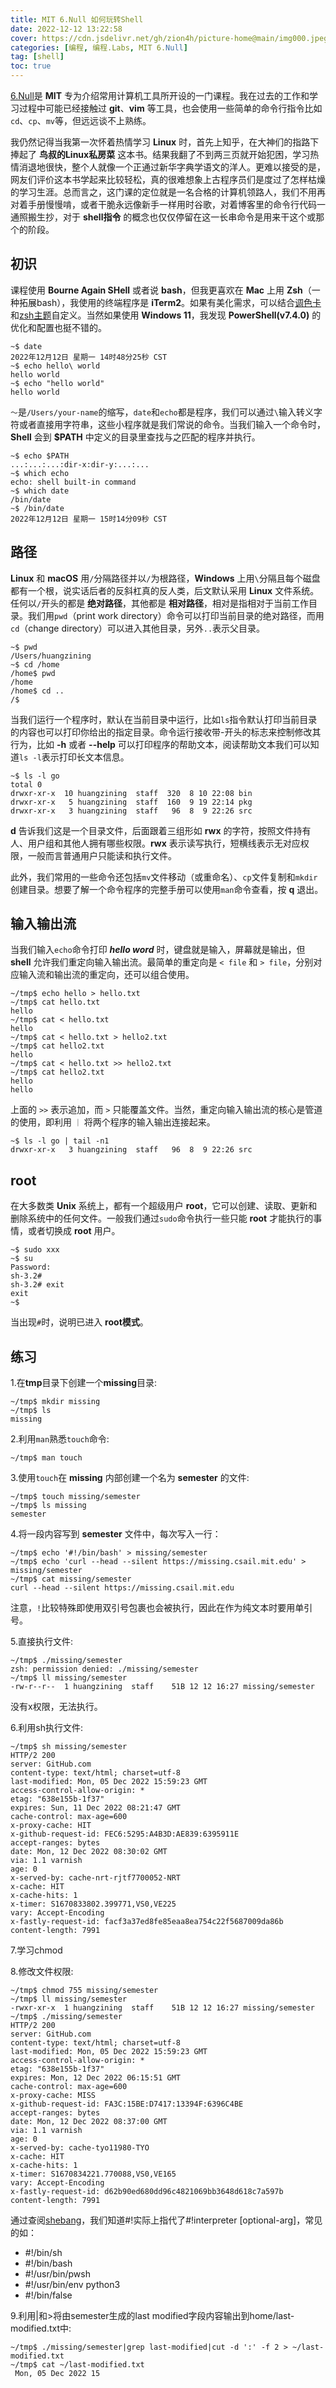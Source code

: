 ```yaml
---
title: MIT 6.Null 如何玩转Shell
date: 2022-12-12 13:22:58
cover: https://cdn.jsdelivr.net/gh/zion4h/picture-home@main/img000.jpeg
categories: [编程, 编程.Labs, MIT 6.Null]
tag: [shell]
toc: true
---
```


[6.Null](https://missing.csail.mit.edu)是 **MIT** 专为介绍常用计算机工具所开设的一门课程。我在过去的工作和学习过程中可能已经接触过 **git**、**vim** 等工具，也会使用一些简单的命令行指令比如`cd`、`cp`、`mv`等，但远远谈不上熟练。
<!--more-->
我仍然记得当我第一次怀着热情学习 **Linux** 时，首先上知乎，在大神们的指路下捧起了 **鸟叔的Linux私房菜** 这本书。结果我翻了不到两三页就开始犯困，学习热情消退地很快，整个人就像一个正通过新华字典学语文的洋人。更难以接受的是，网友们评价这本书学起来比较轻松，真的很难想象上古程序员们是度过了怎样枯燥的学习生涯。总而言之，这门课的定位就是一名合格的计算机领路人，我们不用再对着手册慢慢啃，或者干脆永远像新手一样用时谷歌，对着博客里的命令行代码一通照搬生抄，对于 **shell指令** 的概念也仅仅停留在这一长串命令是用来干这个或那个的阶段。

## 初识

课程使用 **Bourne Again SHell** 或者说 **bash**，但我更喜欢在 **Mac** 上用 **Zsh**（一种拓展bash），我使用的终端程序是 **iTerm2**。如果有美化需求，可以结合[调色卡](https://iterm2colorschemes.com)和[zsh主题](https://github.com/ohmyzsh/ohmyzsh/wiki/Themes)自定义。当然如果使用 **Windows 11**，我发现 **PowerShell(v7.4.0)** 的优化和配置也挺不错的。

```shell
~$ date
2022年12月12日 星期一 14时48分25秒 CST
~$ echo hello\ world
hello world
~$ echo "hello world"
hello world
```

`～`是`/Users/your-name`的缩写，`date`和`echo`都是程序，我们可以通过`\`输入转义字符或者直接用字符串，这些小程序就是我们常说的命令。当我们输入一个命令时，**Shell** 会到 **$PATH** 中定义的目录里查找与之匹配的程序并执行。

```shell
~$ echo $PATH
...:...:...:dir-x:dir-y:...:...
~$ which echo
echo: shell built-in command
~$ which date
/bin/date
~$ /bin/date
2022年12月12日 星期一 15时14分09秒 CST
```

## 路径

**Linux** 和 **macOS** 用`/`分隔路径并以`/`为根路径，**Windows** 上用`\`分隔且每个磁盘都有一个根，说实话后者的反斜杠真的反人类，后文默认采用 **Linux** 文件系统。任何以`/`开头的都是 **绝对路径**，其他都是 **相对路径**，相对是指相对于当前工作目录。我们用`pwd`（print work directory）命令可以打印当前目录的绝对路径，而用`cd`（change directory）可以进入其他目录，另外`..`表示父目录。

```shell
~$ pwd
/Users/huangzining
~$ cd /home
/home$ pwd
/home
/home$ cd ..
/$
```

当我们运行一个程序时，默认在当前目录中运行，比如`ls`指令默认打印当前目录的内容也可以打印你给出的指定目录。命令运行接收带-开头的标志来控制修改其行为，比如 **-h** 或者 **--help** 可以打印程序的帮助文本，阅读帮助文本我们可以知道`ls -l`表示打印长文本信息。

```shell
~$ ls -l go
total 0
drwxr-xr-x  10 huangzining  staff  320  8 10 22:08 bin
drwxr-xr-x   5 huangzining  staff  160  9 19 22:14 pkg
drwxr-xr-x   3 huangzining  staff   96  8  9 22:26 src
```

**d** 告诉我们这是一个目录文件，后面跟着三组形如 **rwx** 的字符，按照文件持有人、用户组和其他人拥有哪些权限。**rwx** 表示读写执行，短横线表示无对应权限，一般而言普通用户只能读和执行文件。

此外，我们常用的一些命令还包括`mv`文件移动（或重命名）、`cp`文件复制和`mkdir`创建目录。想要了解一个命令程序的完整手册可以使用`man`命令查看，按 **q** 退出。

## 输入输出流

当我们输入`echo`命令打印 ***hello word*** 时，键盘就是输入，屏幕就是输出，但 **shell** 允许我们重定向输入输出流。最简单的重定向是 `< file` 和 `> file`，分别对应输入流和输出流的重定向，还可以组合使用。

```shell
~/tmp$ echo hello > hello.txt
~/tmp$ cat hello.txt
hello
~/tmp$ cat < hello.txt
hello
~/tmp$ cat < hello.txt > hello2.txt
~/tmp$ cat hello2.txt
hello
~/tmp$ cat < hello.txt >> hello2.txt
~/tmp$ cat hello2.txt
hello
hello 
```

上面的 `>>` 表示追加，而 `>` 只能覆盖文件。当然，重定向输入输出流的核心是管道的使用，即利用 `｜` 将两个程序的输入输出连接起来。

```shell
~$ ls -l go | tail -n1
drwxr-xr-x   3 huangzining  staff   96  8  9 22:26 src
```

## root

在大多数类 **Unix** 系统上，都有一个超级用户 **root**，它可以创建、读取、更新和删除系统中的任何文件。一般我们通过`sudo`命令执行一些只能 **root** 才能执行的事情，或者切换成 **root** 用户。

```shell
~$ sudo xxx
~$ su
Password:
sh-3.2#
sh-3.2# exit
exit
~$
```

当出现`#`时，说明已进入 **root模式**。

## 练习

1.在**tmp**目录下创建一个**missing**目录:

```shell
~/tmp$ mkdir missing
~/tmp$ ls
missing
```

2.利用`man`熟悉`touch`命令:

```shell
~/tmp$ man touch
```

3.使用`touch`在 **missing** 内部创建一个名为 **semester** 的文件:

```shell
~/tmp$ touch missing/semester
~/tmp$ ls missing
semester
```

4.将一段内容写到 **semester** 文件中，每次写入一行：

```shell
~/tmp$ echo '#!/bin/bash' > missing/semester
~/tmp$ echo 'curl --head --silent https://missing.csail.mit.edu' > missing/semester
~/tmp$ cat missing/semester
curl --head --silent https://missing.csail.mit.edu
```

注意，`!`比较特殊即使用双引号包裹也会被执行，因此在作为纯文本时要用单引号。

5.直接执行文件:

```shell
~/tmp$ ./missing/semester
zsh: permission denied: ./missing/semester
~/tmp$ ll missing/semester
-rw-r--r--  1 huangzining  staff    51B 12 12 16:27 missing/semester
```

没有x权限，无法执行。

6.利用sh执行文件:

```shell
~/tmp$ sh missing/semester
HTTP/2 200
server: GitHub.com
content-type: text/html; charset=utf-8
last-modified: Mon, 05 Dec 2022 15:59:23 GMT
access-control-allow-origin: *
etag: "638e155b-1f37"
expires: Sun, 11 Dec 2022 08:21:47 GMT
cache-control: max-age=600
x-proxy-cache: HIT
x-github-request-id: FEC6:5295:A4B3D:AE839:6395911E
accept-ranges: bytes
date: Mon, 12 Dec 2022 08:30:02 GMT
via: 1.1 varnish
age: 0
x-served-by: cache-nrt-rjtf7700052-NRT
x-cache: HIT
x-cache-hits: 1
x-timer: S1670833802.399771,VS0,VE225
vary: Accept-Encoding
x-fastly-request-id: facf3a37ed8fe85eaa8ea754c22f5687009da86b
content-length: 7991
```

7.学习chmod

8.修改文件权限:

```shell
~/tmp$ chmod 755 missing/semester
~/tmp$ ll missing/semester
-rwxr-xr-x  1 huangzining  staff    51B 12 12 16:27 missing/semester
~/tmp$ ./missing/semester
HTTP/2 200
server: GitHub.com
content-type: text/html; charset=utf-8
last-modified: Mon, 05 Dec 2022 15:59:23 GMT
access-control-allow-origin: *
etag: "638e155b-1f37"
expires: Mon, 12 Dec 2022 06:15:51 GMT
cache-control: max-age=600
x-proxy-cache: MISS
x-github-request-id: FA3C:15BE:D7417:13394F:6396C4BE
accept-ranges: bytes
date: Mon, 12 Dec 2022 08:37:00 GMT
via: 1.1 varnish
age: 0
x-served-by: cache-tyo11980-TYO
x-cache: HIT
x-cache-hits: 1
x-timer: S1670834221.770088,VS0,VE165
vary: Accept-Encoding
x-fastly-request-id: d62b90ed680dd96c4821069bb3648d618c7a597b
content-length: 7991
```

通过查阅[shebang](https://en.wikipedia.org/wiki/Shebang_(Unix))，我们知道#!实际上指代了#!interpreter [optional-arg]，常见的如：

- #!/bin/sh
- \#!/bin/bash
- \#!/usr/bin/pwsh
- \#!/usr/bin/env python3
- \#!/bin/false

9.利用|和>将由semester生成的last modified字段内容输出到home/last-modified.txt中:

```shell
~/tmp$ ./missing/semester|grep last-modified|cut -d ':' -f 2 > ~/last-modified.txt
~/tmp$ cat ~/last-modified.txt
 Mon, 05 Dec 2022 15
```
